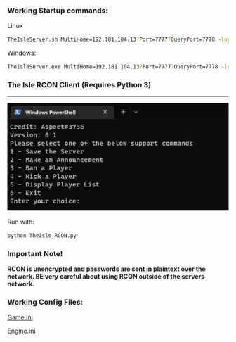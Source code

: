 ### Working Startup commands:

Linux

```bash
TheIsleServer.sh MultiHome=192.181.104.13?Port=7777?QueryPort=7778 -log
```

Windows:

```bash
TheIsleServer.exe MultiHome=192.181.104.13?Port=7777?QueryPort=7778 -log
```

### The Isle RCON Client (Requires Python 3)

---

![Alt text](/RCON_Screenshot.png?raw=true "Screenshot")

Run with:

```bash
python TheIsle_RCON.py
```

### **Important Note!**

**RCON is unencrypted and passwords are sent in plaintext over the network. BE very careful about using RCON outside of the servers network.** 

### Working Config Files:

[Game.ini](https://github.com/modernham/The-Isle-Evrima-Server-Tools/blob/main/Game.ini)

[Engine.ini](https://github.com/modernham/The-Isle-Evrima-Server-Tools/blob/main/Engine.ini)
